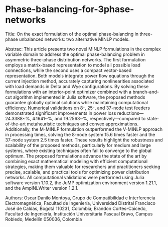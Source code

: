 # Phase-balancing-for-3phase-networks
Title: On the exact formulation of the optimal phase-balancing in three-phase unbalanced networks: two alternative MINLP models.

Abstrac: This article presents two novel MINLP formulations in the complex variable domain to address the optimal phase-balancing problem in asymmetric three-phase distribution networks. The first formulation employs a matrix-based representation to model all possible load connections, while the second uses a compact vector-based representation. Both models integrate power flow equations through the current injection method, accurately capturing nonlinearities associated with load demands in Delta and Wye configurations. By solving these formulations with an interior-point optimizer combined with a branch-and-cut algorithm implemented in Julia software, the proposed methods guarantee globally optimal solutions while maintaining computational efficiency. Numerical validations on 8-, 25-, and 37-node test feeders demonstrated significant improvements in power loss reductions—24.3388~\%, 4.1641~\%, and 19.2563~\%, respectively—compared to state-of-the-art metaheuristic techniques and convex approximations. Additionally, the M-MINLP formulation outperformed the V-MINLP approach in processing times, solving the 8-node system 15.6 times faster and the 37-node system 2.5 times faster. These results highlight the robustness and scalability of the proposed methods, particularly for medium and large systems, where existing techniques often fail to converge to the global optimum. The proposed formulations advance the state of the art by combining exact mathematical modeling with efficient computational strategies, making them valuable for researchers and practitioners seeking precise, scalable, and practical tools for optimizing power distribution networks.  All computational validations were performed using Julia software version $1.10.2$, the JuMP optimization environment version $1.21.1$, and the AmplNLWriter version $1.2.1$.

Authors: Oscar Danilo Montoya, Grupo de Compatibilidad e Interferencia Electromagnética, Facultad de Ingeniería, Universidad Distrital Francisco José de Caldas, Bogotá 110231, Colombia; Brandon Cortes-Caicedo, Facultad de Ingeniería, Institución Universitaria Pascual Bravo, Campus Robledo, Medellín 050036, Colombia

